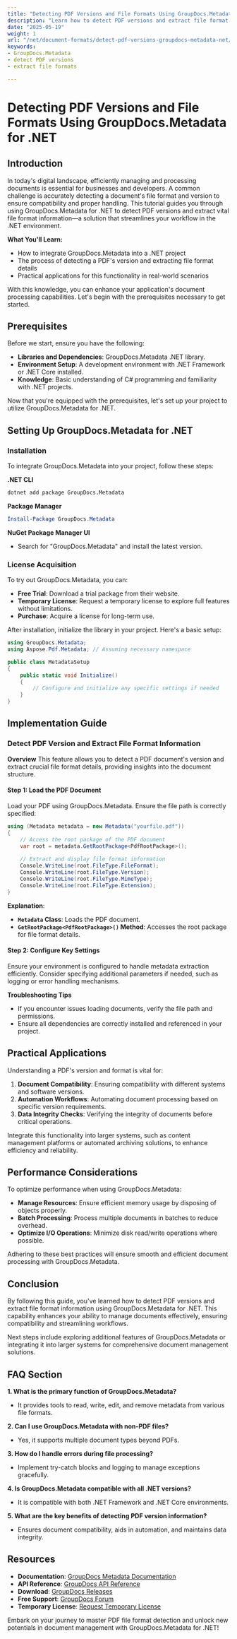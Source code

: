 ```yaml
---
title: "Detecting PDF Versions and File Formats Using GroupDocs.Metadata for .NET"
description: "Learn how to detect PDF versions and extract file format information using GroupDocs.Metadata in a .NET environment. Enhance your document processing capabilities with this comprehensive guide."
date: "2025-05-19"
weight: 1
url: "/net/document-formats/detect-pdf-versions-groupdocs-metadata-net/"
keywords:
- GroupDocs.Metadata
- detect PDF versions
- extract file formats

---
```



# Detecting PDF Versions and File Formats Using GroupDocs.Metadata for .NET

## Introduction
In today's digital landscape, efficiently managing and processing documents is essential for businesses and developers. A common challenge is accurately detecting a document's file format and version to ensure compatibility and proper handling. This tutorial guides you through using GroupDocs.Metadata for .NET to detect PDF versions and extract vital file format information—a solution that streamlines your workflow in the .NET environment.

**What You'll Learn:**
- How to integrate GroupDocs.Metadata into a .NET project
- The process of detecting a PDF's version and extracting file format details
- Practical applications for this functionality in real-world scenarios

With this knowledge, you can enhance your application's document processing capabilities. Let's begin with the prerequisites necessary to get started.

## Prerequisites
Before we start, ensure you have the following:
- **Libraries and Dependencies**: GroupDocs.Metadata .NET library.
- **Environment Setup**: A development environment with .NET Framework or .NET Core installed.
- **Knowledge**: Basic understanding of C# programming and familiarity with .NET projects.

Now that you're equipped with the prerequisites, let's set up your project to utilize GroupDocs.Metadata for .NET.

## Setting Up GroupDocs.Metadata for .NET

### Installation
To integrate GroupDocs.Metadata into your project, follow these steps:

**.NET CLI**
```bash
dotnet add package GroupDocs.Metadata
```

**Package Manager**
```powershell
Install-Package GroupDocs.Metadata
```

**NuGet Package Manager UI**
- Search for "GroupDocs.Metadata" and install the latest version.

### License Acquisition
To try out GroupDocs.Metadata, you can:
- **Free Trial**: Download a trial package from their website.
- **Temporary License**: Request a temporary license to explore full features without limitations.
- **Purchase**: Acquire a license for long-term use.

After installation, initialize the library in your project. Here's a basic setup:

```csharp
using GroupDocs.Metadata;
using Aspose.Pdf.Metadata; // Assuming necessary namespace

public class MetadataSetup
{
    public static void Initialize()
    {
        // Configure and initialize any specific settings if needed
    }
}
```

## Implementation Guide

### Detect PDF Version and Extract File Format Information
**Overview**
This feature allows you to detect a PDF document's version and extract crucial file format details, providing insights into the document structure.

#### Step 1: Load the PDF Document
Load your PDF using GroupDocs.Metadata. Ensure the file path is correctly specified:

```csharp
using (Metadata metadata = new Metadata("yourfile.pdf"))
{
    // Access the root package of the PDF document
    var root = metadata.GetRootPackage<PdfRootPackage>();
    
    // Extract and display file format information
    Console.WriteLine(root.FileType.FileFormat);
    Console.WriteLine(root.FileType.Version);
    Console.WriteLine(root.FileType.MimeType);
    Console.WriteLine(root.FileType.Extension);
}
```

**Explanation**: 
- **`Metadata` Class**: Loads the PDF document.
- **`GetRootPackage<PdfRootPackage>()` Method**: Accesses the root package for file format details.

#### Step 2: Configure Key Settings
Ensure your environment is configured to handle metadata extraction efficiently. Consider specifying additional parameters if needed, such as logging or error handling mechanisms.

**Troubleshooting Tips**
- If you encounter issues loading documents, verify the file path and permissions.
- Ensure all dependencies are correctly installed and referenced in your project.

## Practical Applications
Understanding a PDF's version and format is vital for:
1. **Document Compatibility**: Ensuring compatibility with different systems and software versions.
2. **Automation Workflows**: Automating document processing based on specific version requirements.
3. **Data Integrity Checks**: Verifying the integrity of documents before critical operations.

Integrate this functionality into larger systems, such as content management platforms or automated archiving solutions, to enhance efficiency and reliability.

## Performance Considerations
To optimize performance when using GroupDocs.Metadata:
- **Manage Resources**: Ensure efficient memory usage by disposing of objects properly.
- **Batch Processing**: Process multiple documents in batches to reduce overhead.
- **Optimize I/O Operations**: Minimize disk read/write operations where possible.

Adhering to these best practices will ensure smooth and efficient document processing with GroupDocs.Metadata.

## Conclusion
By following this guide, you've learned how to detect PDF versions and extract file format information using GroupDocs.Metadata for .NET. This capability enhances your ability to manage documents effectively, ensuring compatibility and streamlining workflows.

Next steps include exploring additional features of GroupDocs.Metadata or integrating it into larger systems for comprehensive document management solutions.

## FAQ Section
**1. What is the primary function of GroupDocs.Metadata?**
   - It provides tools to read, write, edit, and remove metadata from various file formats.

**2. Can I use GroupDocs.Metadata with non-PDF files?**
   - Yes, it supports multiple document types beyond PDFs.

**3. How do I handle errors during file processing?**
   - Implement try-catch blocks and logging to manage exceptions gracefully.

**4. Is GroupDocs.Metadata compatible with all .NET versions?**
   - It is compatible with both .NET Framework and .NET Core environments.

**5. What are the key benefits of detecting PDF version information?**
   - Ensures document compatibility, aids in automation, and maintains data integrity.

## Resources
- **Documentation**: [GroupDocs Metadata Documentation](https://docs.groupdocs.com/metadata/net/)
- **API Reference**: [GroupDocs API Reference](https://reference.groupdocs.com/metadata/net/)
- **Download**: [GroupDocs Releases](https://releases.groupdocs.com/metadata/net/)
- **Free Support**: [GroupDocs Forum](https://forum.groupdocs.com/c/metadata/)
- **Temporary License**: [Request Temporary License](https://purchase.groupdocs.com/temporary-license/)

Embark on your journey to master PDF file format detection and unlock new potentials in document management with GroupDocs.Metadata for .NET!
